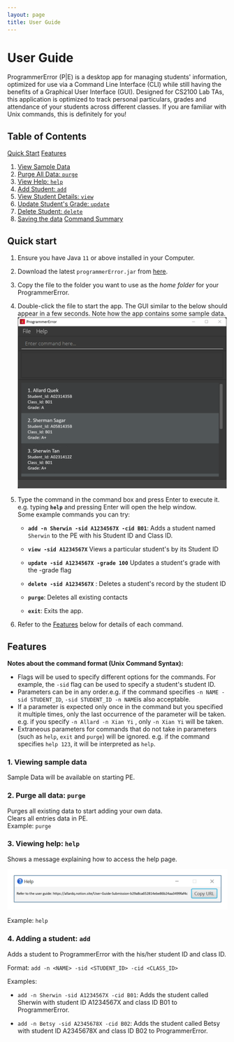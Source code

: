 ```yaml
---
layout: page
title: User Guide
---
```


# User Guide
ProgrammerError (P|E) is a desktop app for managing students' information, optimized for use via a Command Line Interface (CLI) while still having the benefits of a Graphical User Interface (GUI). Designed for CS2100 Lab TAs, this application is optimized to track personal particulars, grades and attendance of your students across different classes. If you are familiar with Unix commands, this is definitely for you!

## Table of Contents
[Quick Start](#quick-start)
[Features](#features)
  1.  [View Sample Data](#view-sample-data)
  2.  [Purge All Data: `purge`](#purge-all-data)
  3.  [View Help: `help`](#view-help)
  4.  [Add Student: `add`](#add-student)
  5.  [View Student Details: `view`](#view-student)
  6.  [Update Student's Grade: `update`](#update-student)
  7.  [Delete Student: `delete`](#delete-student)
  8.  [Saving the data](#save-the-data)
[Command Summary](#command-summary)

## Quick start
1. Ensure you have Java `11` or above installed in your Computer.

1. Download the latest `programmerError.jar` from [here](https://github.com/se-edu/addressbook-level3/releases).

1. Copy the file to the folder you want to use as the _home folder_ for your ProgrammerError.

1. Double-click the file to start the app. The GUI similar to the below should appear in a few seconds. Note how the app contains some sample data.<br>
   ![Ui](images/Ui.png)

1. Type the command in the command box and press Enter to execute it. e.g. typing **`help`** and pressing Enter will open the help window.<br>
   Some example commands you can try:

   * **`add -n Sherwin -sid A1234567X -cid B01`**: Adds a student named `Sherwin` to the PE with his Student ID and Class ID.

   * **`view -sid A1234567X`** Views a particular student's by its Student ID

   * **`update -sid A1234567X -grade 100`** Updates a student's grade with the -grade flag

   * **`delete -sid A1234567X`**  : Deletes a student's record by the student ID

   * **`purge`**: Deletes all existing contacts

   * **`exit`**: Exits the app.

1. Refer to the [Features](#features) below for details of each command.

## Features

**Notes about the command format (Unix Command Syntax):**

- Flags will be used to specify different options for the commands. For example, the `-sid` flag can be used to specify a student's student ID.
- Parameters can be in any order.e.g. if the command specifies `-n NAME -sid STUDENT_ID`,
  `-sid STUDENT_ID -n NAME`is also acceptable.
- If a parameter is expected only once in the command but you specified it multiple times, only the last occurrence of the parameter will be taken. e.g. if you specify `-n Allard -n Xian Yi` , only `-n Xian Yi` will be taken.
- Extraneous parameters for commands that do not take in parameters (such as `help`, `exit` and `purge`) will be ignored. e.g. if the command specifies `help 123`, it will be interpreted as `help`.

### 1. Viewing sample data

Sample Data will be available on starting PE.

### 2. Purge all data: `purge`

Purges all existing data to start adding your own data. \
Clears all entries data in PE. \
Example: `purge`

### 3. Viewing help: `help`

Shows a message explaining how to access the help page.

![help message](images/helpMessage.png)

Example: `help`

### 4. Adding a student: `add`

Adds a student to ProgrammerError with the his/her student ID and class ID.

Format: `add -n <NAME> -sid <STUDENT_ID> -cid <CLASS_ID>`

Examples:
* `add -n Sherwin -sid A1234567X -cid B01`: Adds the student called Sherwin with student ID A1234567X and class ID B01 to ProgrammerError.

* `add -n Betsy -sid A2345678X -cid B02`: Adds the student called Betsy with student ID A2345678X and class ID B02 to ProgrammerError.